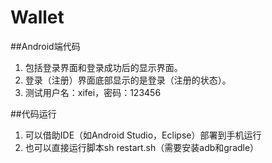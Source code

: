 # Wallet
##Android端代码
1. 包括登录界面和登录成功后的显示界面。
2. 登录（注册）界面底部显示的是登录（注册的状态）。
3. 测试用户名：xifei，密码：123456

##代码运行
1. 可以借助IDE（如Android Studio，Eclipse）部署到手机运行
2. 也可以直接运行脚本sh restart.sh（需要安装adb和gradle）
